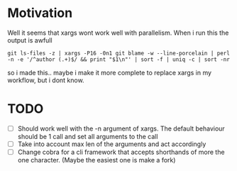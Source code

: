 # Motivation
Well it seems that xargs wont work well with parallelism. When i run this the output is awfull
```shell
git ls-files -z | xargs -P16 -0n1 git blame -w --line-porcelain | perl -n -e '/^author (.+)$/ && print "$1\n"' | sort -f | uniq -c | sort -nr
```
so i made this.. maybe i make it more complete to replace xargs in my workflow, but i dont know.


# TODO
- [ ] Should work well with the -n argument of xargs. The default behaviour should be 1 call and set all arguments to the call
- [ ] Take into account max len of the arguments and act accordingly
- [ ] Change cobra for a cli framework that accepts shorthands of more the one character. (Maybe the easiest one is make a fork)
